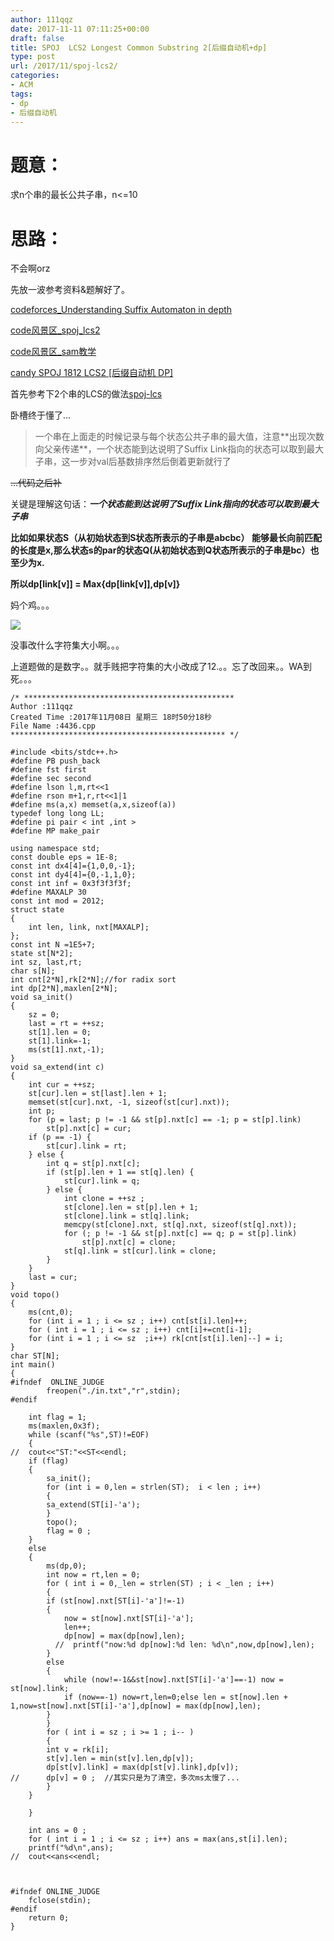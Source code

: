 ```yaml
---
author: 111qqz
date: 2017-11-11 07:11:25+00:00
draft: false
title: SPOJ  LCS2 Longest Common Substring 2[后缀自动机+dp]
type: post
url: /2017/11/spoj-lcs2/
categories:
- ACM
tags:
- dp
- 后缀自动机
---
```


# 题意：



求n个串的最长公共子串，n<=10



# 思路：



不会啊orz

先放一波参考资料&题解好了。

[codeforces_Understanding Suffix Automaton in depth](http://codeforces.com/blog/entry/20764)

[code风景区_spoj_lcs2](https://codingsimplifylife.blogspot.co.id/2016/02/spoj-lcs2lcs2-longest-common-substring.html)

[code风景区_sam教学](https://codingsimplifylife.blogspot.co.id/2016/02/sam.html)

[candy SPOJ 1812 LCS2 [后缀自动机 DP]](http://www.cnblogs.com/candy99/p/6376055.html)



首先参考下2个串的LCS的做法[spoj-lcs](https://111qqz.com/wordpress/2017/11/spoj-lcs/)



卧槽终于懂了...



<blockquote>一个串在上面走的时候记录与每个状态公共子串的最大值，注意**出现次数向父亲传递**，一个状态能到达说明了Suffix Link指向的状态可以取到最大子串，这一步对val后基数排序然后倒着更新就行了</blockquote>





<del>...代码之后补</del>

关键是理解这句话：**_一个状态能到达说明了Suffix Link指向的状态可以取到最大子串_**

**比如如果状态S（从初始状态到S状态所表示的子串是abcbc） 能够最长向前匹配的长度是x,那么状态s的par的状态Q(从初始状态到Q状态所表示的子串是bc）也至少为x.**

**所以dp[link[v]] = Max{dp[link[v]],dp[v]}**



妈个鸡。。。

[![](https://111qqz.com/wordpress/wp-content/uploads/2017/11/深度截图_选择区域_20171111202708.png)
](https://111qqz.com/wordpress/wp-content/uploads/2017/11/深度截图_选择区域_20171111202708.png)

没事改什么字符集大小啊。。。

上道题做的是数字。。就手贱把字符集的大小改成了12.。。忘了改回来。。WA到死。。。




    
    /* ***********************************************
    Author :111qqz
    Created Time :2017年11月08日 星期三 18时50分18秒
    File Name :4436.cpp
    ************************************************ */
    
    #include <bits/stdc++.h>
    #define PB push_back
    #define fst first
    #define sec second
    #define lson l,m,rt<<1
    #define rson m+1,r,rt<<1|1
    #define ms(a,x) memset(a,x,sizeof(a))
    typedef long long LL;
    #define pi pair < int ,int >
    #define MP make_pair
    
    using namespace std;
    const double eps = 1E-8;
    const int dx4[4]={1,0,0,-1};
    const int dy4[4]={0,-1,1,0};
    const int inf = 0x3f3f3f3f;
    #define MAXALP 30
    const int mod = 2012;
    struct state
    {
        int len, link, nxt[MAXALP];
    };
    const int N =1E5+7;
    state st[N*2];
    int sz, last,rt;
    char s[N];
    int cnt[2*N],rk[2*N];//for radix sort
    int dp[2*N],maxlen[2*N];
    void sa_init()
    {
        sz = 0;
        last = rt = ++sz;
        st[1].len = 0;
        st[1].link=-1;
        ms(st[1].nxt,-1);
    }
    void sa_extend(int c)
    {
        int cur = ++sz;
        st[cur].len = st[last].len + 1;
        memset(st[cur].nxt, -1, sizeof(st[cur].nxt));
        int p;
        for (p = last; p != -1 && st[p].nxt[c] == -1; p = st[p].link)
            st[p].nxt[c] = cur;
        if (p == -1) {
            st[cur].link = rt;
        } else {
            int q = st[p].nxt[c];
            if (st[p].len + 1 == st[q].len) {
                st[cur].link = q;
            } else {
                int clone = ++sz ;
                st[clone].len = st[p].len + 1;
                st[clone].link = st[q].link;
                memcpy(st[clone].nxt, st[q].nxt, sizeof(st[q].nxt));
                for (; p != -1 && st[p].nxt[c] == q; p = st[p].link)
                    st[p].nxt[c] = clone;
                st[q].link = st[cur].link = clone;
            }
        }
        last = cur;
    }
    void topo()
    {
        ms(cnt,0); 
        for (int i = 1 ; i <= sz ; i++) cnt[st[i].len]++;
        for ( int i = 1 ; i <= sz ; i++) cnt[i]+=cnt[i-1];
        for (int i = 1 ; i <= sz  ;i++) rk[cnt[st[i].len]--] = i;
    }
    char ST[N];
    int main()
    {
    #ifndef  ONLINE_JUDGE 
            freopen("./in.txt","r",stdin);
    #endif
    
        int flag = 1;
        ms(maxlen,0x3f);
        while (scanf("%s",ST)!=EOF)
        {
    //  cout<<"ST:"<<ST<<endl;
        if (flag)
        {
            sa_init();
            for (int i = 0,len = strlen(ST);  i < len ; i++)
            {
            sa_extend(ST[i]-'a');
            }
            topo();
            flag = 0 ;
        }
        else
        {
            ms(dp,0);
            int now = rt,len = 0;
            for ( int i = 0,_len = strlen(ST) ; i < _len ; i++)
            {
            if (st[now].nxt[ST[i]-'a']!=-1)
            {
                now = st[now].nxt[ST[i]-'a'];
                len++;
                dp[now] = max(dp[now],len);
              //  printf("now:%d dp[now]:%d len: %d\n",now,dp[now],len);
            }
            else 
            {
                while (now!=-1&&st[now].nxt[ST[i]-'a']==-1) now = st[now].link;
                if (now==-1) now=rt,len=0;else len = st[now].len + 1,now=st[now].nxt[ST[i]-'a'],dp[now] = max(dp[now],len);
            }
            }
            for ( int i = sz ; i >= 1 ; i-- )
            {
            int v = rk[i];
            st[v].len = min(st[v].len,dp[v]);
            dp[st[v].link] = max(dp[st[v].link],dp[v]);
    //      dp[v] = 0 ;  //其实只是为了清空，多次ms太慢了...
            }
        }
    
        }
    
        int ans = 0 ;
        for ( int i = 1 ; i <= sz ; i++) ans = max(ans,st[i].len);
        printf("%d\n",ans);
    //  cout<<ans<<endl;
        
    
    
    #ifndef ONLINE_JUDGE  
        fclose(stdin);
    #endif
        return 0;
    }
    
    




